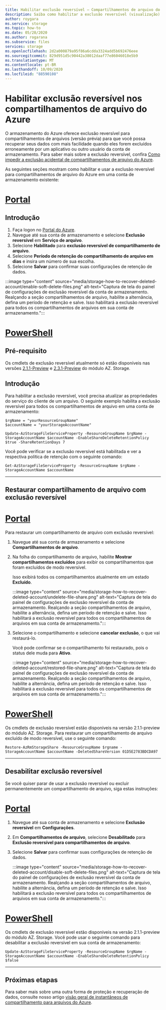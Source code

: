 ```yaml
---
title: Habilitar exclusão reversível – Compartilhamentos de arquivo do Azure
description: Saiba como habilitar a exclusão reversível (visualização) em compartilhamentos de arquivos do Azure para recuperação de dados e impedir a exclusão acidental.
author: roygara
ms.service: storage
ms.topic: how-to
ms.date: 05/28/2020
ms.author: rogarana
ms.subservice: files
services: storage
ms.openlocfilehash: 2d2a000879a95f86a6cdda3324add5b692476eee
ms.sourcegitcommit: 829d951d5c90442a38012daaf77e86046018e5b9
ms.translationtype: MT
ms.contentlocale: pt-BR
ms.lasthandoff: 10/09/2020
ms.locfileid: "88590108"
---
```

# <a name="enable-soft-delete-on-azure-file-shares"></a>Habilitar exclusão reversível nos compartilhamentos de arquivo do Azure

O armazenamento do Azure oferece exclusão reversível para compartilhamentos de arquivos (versão prévia) para que você possa recuperar seus dados com mais facilidade quando eles forem excluídos erroneamente por um aplicativo ou outro usuário da conta de armazenamento. Para saber mais sobre a exclusão reversível, confira [Como impedir a exclusão acidental de compartilhamentos de arquivo do Azure](storage-files-prevent-file-share-deletion.md).

As seguintes seções mostram como habilitar e usar a exclusão reversível para compartilhamentos de arquivo do Azure em uma conta de armazenamento existente:

# <a name="portal"></a>[Portal](#tab/azure-portal)

## <a name="getting-started"></a>Introdução

1. Faça logon no [Portal do Azure](https://portal.azure.com/).
1. Navegue até sua conta de armazenamento e selecione **Exclusão reversível** em **Serviço de arquivo**.
1. Selecione **Habilitado** para **exclusão reversível de compartilhamento de arquivo**.
1. Selecione **Período de retenção do compartilhamento de arquivo em dias** e insira um número de sua escolha.
1. Selecione **Salvar** para confirmar suas configurações de retenção de dados.

:::image type="content" source="media/storage-how-to-recover-deleted-account/enable-soft-delete-files.png" alt-text="Captura de tela do painel de configurações de exclusão reversível da conta de armazenamento. Realçando a seção compartilhamentos de arquivo, habilite a alternância, defina um período de retenção e salve. Isso habilitará a exclusão reversível para todos os compartilhamentos de arquivos em sua conta de armazenamento.":::

# <a name="powershell"></a>[PowerShell](#tab/azure-powershell)

## <a name="prerequisite"></a>Pré-requisito

Os cmdlets de exclusão reversível atualmente só estão disponíveis nas versões [2.1.1-Preview](https://www.powershellgallery.com/packages/Az.Storage/2.1.1-preview) e [2.3.1-Preview](https://www.powershellgallery.com/packages/Az.Storage/2.3.1-preview) do módulo AZ. Storage. 

## <a name="getting-started"></a>Introdução

Para habilitar a exclusão reversível, você precisa atualizar as propriedades do serviço do cliente de um arquivo. O seguinte exemplo habilita a exclusão reversível para todos os compartilhamentos de arquivo em uma conta de armazenamento:

```azurepowershell-interactive
$rgName = "yourResourceGroupName"
$accountName = "yourStorageAccountName"

Update-AzStorageFileServiceProperty -ResourceGroupName $rgName -StorageAccountName $accountName -EnableShareDeleteRetentionPolicy $true -ShareRetentionDays 7
```

Você pode verificar se a exclusão reversível está habilitada e ver a respectiva política de retenção com o seguinte comando:

```azurepowershell-interactive
Get-AzStorageFileServiceProperty -ResourceGroupName $rgName -StorageAccountName $accountName
```
---

## <a name="restore-soft-deleted-file-share"></a>Restaurar compartilhamento de arquivo com exclusão reversível

# <a name="portal"></a>[Portal](#tab/azure-portal)

Para restaurar um compartilhamento de arquivo com exclusão reversível:

1. Navegue até sua conta de armazenamento e selecione **Compartilhamentos de arquivo**.
1. Na folha do compartilhamento de arquivo, habilite **Mostrar compartilhamentos excluídos** para exibir os compartilhamentos que foram excluídos de modo reversível.

    Isso exibirá todos os compartilhamentos atualmente em um estado **Excluído**.

    :::image type="content" source="media/storage-how-to-recover-deleted-account/undelete-file-share.png" alt-text="Captura de tela do painel de configurações de exclusão reversível da conta de armazenamento. Realçando a seção compartilhamentos de arquivo, habilite a alternância, defina um período de retenção e salve. Isso habilitará a exclusão reversível para todos os compartilhamentos de arquivos em sua conta de armazenamento.":::

1. Selecione o compartilhamento e selecione **cancelar exclusão**, o que vai restaurá-lo.

    Você pode confirmar se o compartilhamento foi restaurado, pois o status dele muda para **Ativo**.

    :::image type="content" source="media/storage-how-to-recover-deleted-account/restored-file-share.png" alt-text="Captura de tela do painel de configurações de exclusão reversível da conta de armazenamento. Realçando a seção compartilhamentos de arquivo, habilite a alternância, defina um período de retenção e salve. Isso habilitará a exclusão reversível para todos os compartilhamentos de arquivos em sua conta de armazenamento.":::

# <a name="powershell"></a>[PowerShell](#tab/azure-powershell)

Os cmdlets de exclusão reversível estão disponíveis na versão 2.1.1-preview do módulo AZ. Storage. Para restaurar um compartilhamento de arquivo excluído de modo reversível, use o seguinte comando:

```azurepowershell-interactive
Restore-AzRmStorageShare -ResourceGroupName $rgname -StorageAccountName $accountName -DeletedShareVersion 01D5E2783BDCDA97
```
---

## <a name="disable-soft-delete"></a>Desabilitar exclusão reversível

Se você quiser parar de usar a exclusão reversível ou excluir permanentemente um compartilhamento de arquivo, siga estas instruções:

# <a name="portal"></a>[Portal](#tab/azure-portal)

1. Navegue até sua conta de armazenamento e selecione **Exclusão reversível** em **Configurações**.
1. Em **Compartilhamentos de arquivo**, selecione **Desabilitado** para **Exclusão reversível para compartilhamentos de arquivo**.
1. Selecione **Salvar** para confirmar suas configurações de retenção de dados.

    :::image type="content" source="media/storage-how-to-recover-deleted-account/disable-soft-delete-files.png" alt-text="Captura de tela do painel de configurações de exclusão reversível da conta de armazenamento. Realçando a seção compartilhamentos de arquivo, habilite a alternância, defina um período de retenção e salve. Isso habilitará a exclusão reversível para todos os compartilhamentos de arquivos em sua conta de armazenamento.":::

# <a name="powershell"></a>[PowerShell](#tab/azure-powershell)

Os cmdlets de exclusão reversível estão disponíveis na versão 2.1.1-preview do módulo AZ. Storage. Você pode usar o seguinte comando para desabilitar a exclusão reversível em sua conta de armazenamento:

```azurepowershell-interactive
Update-AzStorageFileServiceProperty -ResourceGroupName $rgName -StorageAccountName $accountName -EnableShareDeleteRetentionPolicy $false
```
---

## <a name="next-steps"></a>Próximas etapas

Para saber mais sobre uma outra forma de proteção e recuperação de dados, consulte nosso artigo [visão geral de instantâneos de compartilhamento para arquivos do Azure](storage-snapshots-files.md).
